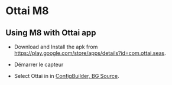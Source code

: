 # Ottai M8


## Using M8 with Ottai app

-   Download and Install the apk from <https://play.google.com/store/apps/details?id=com.ottai.seas>.

-   Démarrer le capteur

- Select Ottai in in [ConfigBuilder, BG Source](#Config-Builder-bg-source).

